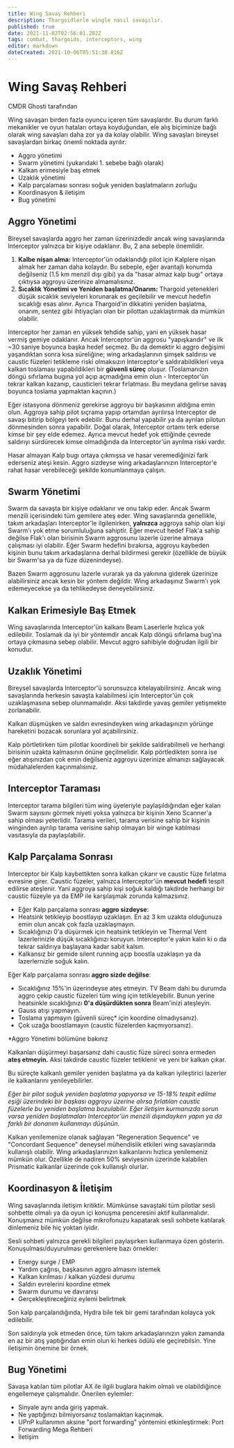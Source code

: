 ```yaml
---
title: Wing Savaş Rehberi
description: Thargoidlerle wingle nasıl savaşılır.
published: true
date: 2021-11-02T02:56:01.202Z
tags: combat, thargoids, interceptors, wing
editor: markdown
dateCreated: 2021-10-06T05:51:30.816Z
---
```


# Wing Savaş Rehberi

CMDR Ghosti tarafından

Wing savaşarı birden fazla oyuncu içeren tüm savaşlardır. Bu durum farklı mekanikler ve oyun hataları ortaya koyduğundan, ele alış biçiminize bağlı olarak wing savaşları daha zor ya da kolay olabilir. Wing savaşları bireysel savaşlardan birkaç önemli noktada ayrılır:

- Aggro yönetimi
- Swarm yönetimi (yukarıdaki 1. sebebe bağlı olarak)
- Kalkan erimesiyle baş etmek
- Uzaklık yönetimi
- Kalp parçalaması sonrası soğuk yeniden başlatmaların zorluğu
- Koordinasyon & iletişim
- Bug yönetimi

## Aggro Yönetimi

Bireysel savaşlarda aggro her zaman üzerinizdedir ancak wing savaşlarında Interceptor yalnızca bir kişiye odaklanır. Bu, 2 ana sebeple önemlidir.

1.  **Kalbe nişan alma:** Interceptor'ün odaklandığı pilot için Kalplere nişan almak her zaman daha kolaydır. Bu sebeple, eğer avantajlı konumda değilseniz (1.5 km menzil dışı gibi) ya da "hasar almaz kalp bugı" ortaya çıktıysa aggroyu üzerinize almamalısınız.
2.  **Sıcaklık Yönetimi ve Yeniden başlatma/Onarım:** Thargoid yetenekleri düşük sıcaklık seviyeleri korunarak es geçilebilir ve mevcut hedefin sıcaklığı esas alınır. Ayrıca Thargoid'in dikkatini yeniden başlatma, onarım, sentez gibi ihtiyaçları olan bir pilottan uzaklaştırmak da mümkün olabilir.

Interceptor her zaman en yüksek tehdide sahip, yani en yüksek hasar vermiş gemiye odaklanır. Ancak Interceptor'ün aggrosu "yapışkandır" ve ilk ~30 saniye boyunca başka hedef seçmez. Bu da demektir ki aggro değişimi yaşandıktan sonra kısa süreliğine; wing arkadaşlarının şimşek saldırısı ve caustic füzeleri tetikleme riski olmaksızın Interceptor'e saldırabildikleri veya kalkan toslaması yapabildikleri bir **güvenli süreç** oluşur. (Toslamanızın döngü sıfırlama bugına yol açıp açmadığına emin olun - Interceptor'ün tekrar kalkan kazanıp, causticleri tekrar fırlatması. Bu meydana gelirse savaş boyunca toslama yapmaktan kaçının.)

Eğer istasyona dönmeniz gerekirse aggroyu bir başkasının aldığına emin olun. Aggroya sahip pilot sıçrama yapıp ortamdan ayrılırsa Interceptor de savaşı bitirip bölgeyi terk edebilir. Bunu derhal yapabilir ya da ayrılan pilotun dönmesinden sonra yapabilir. Doğal olarak, Interceptor ortamı terk ederse kimse bir şey elde edemez. Ayrıca mevcut hedef yok ettiğinde çevrede saldırıyı sürdürecek kimse olmadığında da Interceptor'ün ayrılma riski vardır.

Hasar almayan Kalp bugı ortaya çıkmışsa ve hasar veremediğinizi fark ederseniz ateşi kesin. Aggro sizdeyse wing arkadaşlarınızın Interceptor'e rahat hasar verebileceği şekilde konumlanmaya çalışın.

## Swarm Yönetimi

Swarm da savaşta bir kişiye odaklanır ve onu takip eder. Ancak Swarm menzili içerisindeki tüm gemilere ateş eder. Wing savaşlarında genellikle, takım arkadaşları Interceptor'le ilgilenirken, **yalnızca** aggroya sahip olan kişi Swarm'ı yok etme sorumluluğuna sahiptir. Eğer mevcut hedef Flak'a sahip değilse Flak'ı olan birisinin Swarm aggrosunu lazerle üzerine almaya çalışması iyi olabilir. Eğer Swarm hedefini bırakırsa, aggroyu kaybeden kişinin bunu takım arkadaşlarına derhal bildirmesi gerekir (özellikle de büyük bir Swarm'sa ya da füze düzenindeyse).

Bazen Swarm aggrosunu lazerle vurarak ya da yakınına giderek üzerinize alabilirsiniz ancak kesin bir yöntem değildir. Wing arkadaşınız Swarm'ı yok edemeyecekse ya da tehlikedeyse deneyebilirsiniz.

## Kalkan Erimesiyle Baş Etmek

Wing savaşlarında Interceptor'ün kalkanı Beam Laserlerle hızlıca yok edilebilir. Toslamak da iyi bir yöntemdir ancak Kalp döngü sıfırlama bug'ına ortaya çıkmasına sebep olabilir. Mevcut aggro sahibiyle doğrudan ilgili bir konudur.

## Uzaklık Yönetimi

Bireysel savaşlarda Interceptor'ü sorunsuzca kitelayabilirsiniz. Ancak wing savaşlarında herkesin savaşta kalabilmesi için Interceptor'ün çok uzaklaşmasına sebep olunmamalıdır. Aksi takdirde yavaş gemiler yetişmekte zorlanabilir.

Kalkan düşmüşken ve saldırı evresindeyken wing arkadaşınızın yörünge hareketini bozacak sorunlara yol açabilirsiniz.

Kalp pörtletirken tüm pilotlar koordineli bir şekilde saldırabilmeli ve herhangi birisinin uzakta kalmasının önüne geçilmelidir. Kalp pörtledikten sonra ise eğer atışınızdan çok emin değilseniz aggroyu üzerinize almanızı sağlayacak müdahalelerden kaçınmalısınız.

## Interceptor Taraması

Interceptor tarama bilgileri tüm wing üyeleriyle paylaşıldığından eğer kalan Swarm sayısını görmek niyeti yoksa yalnızca bir kişinin Xeno Scanner'a sahip olması yeterlidir. Tarama verileri, tarama verisine sahip bir kişinin winginden ayrılıp tarama verisine sahip olmayan bir winge katılması vasıtasıyla da paylaşılabilir.

## Kalp Parçalama Sonrası

Interceptor bir Kalp kaybettikten sonra kalkan çıkarır ve caustic füze fırlatma evresine girer. Caustic füzeler, yalnızca Interceptor'ün **mevcut hedefi** tespit edilirse ateşlenir. Yani aggroya sahip kişi soğuk kaldığı takdirde herhangi bir caustic füzeyle ya da EMP ile karşılaşmak zorunda kalmazsınız.

- Eğer Kalp parçalama sonrası **aggro sizdeyse**:
- Heatsink tetikleyip boostlayıp uzaklaşın. En az 3 km uzakta olduğunuza emin olun ancak çok fazla uzaklaşmayın.
- Sıcaklığınızı 0'a düşürmek için heatsink tetikleyin ve Thermal Vent lazerlerinizle düşük sıcaklığınızı koruyun. Interceptor'e yakın kalın ki o da tekrar saldırıya başlayana kadar sabit kalsın.
- Kalkansız bir gemide silent running açıp boostla uzaklaşın ya da lazerlernizle soğuk kalın.

Eğer Kalp parçalama sonrası **aggro sizde değilse**:

- Sıcaklığınız 15%'in üzerindeyse ateş etmeyin. TV Beam dahi bu durumda aggro çekip caustic füzeleri tüm wing için tetikleyebilir. Bunun yerine heatsinkle sıcaklığınızı **0'a düşürdükten sonra** Beam'inizi ateşleyin.
- Gauss atışı yapmayın.
- Toslama yapmayın (güvenli süreç\* için koordine olmadıysanız).
- Çok uzağa boostlamayın (caustic füzelerden kaçmıyorsanız).

\*Aggro Yönetimi bölümüne bakınız

Kalkanları düşürmeyi başarsanız dahi caustic füze süreci sonra ermeden **ateş etmeyin.** Aksi takdirde caustic füzeler tetiklenir ve yeni bir kalkan çıkar.

Bu süreçte kalkanlı gemiler yeniden başlatma ya da kalkan iyileştirici lazerler ile kalkanlarını yenileyebilirler.

_Eğer bir pilot soğuk yeniden başlatma yapıyorsa ve 15-18% tespit edilme eşiği üzerindeki bir başkası aggroyu üzerine alırsa fırlatılan caustic füzelerle bu yeniden başlatma bozulabilir. Eğer iletişim kurmanızda sorun varsa yeniden başlatmaları Interceptor'ün menzili dışındayken yapın ya da farklı bir donanım kullanmayı düşünün._

Kalkan yenilemenize olanak sağlayan "Regeneration Sequence" ve "Concordant Sequence" deneysel mühendislik etkileri wing savaşlarında kullanışlı olabilir. Wing arkadaşlarınızın kalkanlarını hızlıca yenilemeniz mümkün olur. Özellikle de nadiren 50% seviyesinin üzerinde kalabilen Prismatic kalkanlar üzerinde çok kullanışlı olurlar.

## Koordinasyon & İletişim

Wing savaşlarında iletişim kritiktir. Mümkünse savaştaki tüm pilotlar sesli sohbette olmalı ya da oyun içi konuşma penceresini aktif kullanmalıdır. Konuşmanız mümkün değilse mikrofonuzu kapatarak sesli sohbete katılarak dinlemeniz bile hiç yoktan iyidir.

Sesli sohbeti yalnızca gerekli bilgileri paylaşırken kullanmaya özen gösterin. Konuşulması/duyurulması gerekenlere bazı örnekler:

- Energy surge / EMP
- Yardım çağrısı, başkasının aggro almasını istemek
- Kalkan kırılması / kalkan yüzdesi durumu
- Saldırı evrelerini koordine etmek
- Swarm durumu ve davranışı
- Gerçekleştireceğiniz eylemi belirtmek

Son kalp parçalandığında, Hydra bile tek bir gemi tarafından kolayca yok edilebilir.

Son saldırıyla yok etmeden önce, tüm takım arkadaşlarınızın yakın zamanda en az bir atış yaptığından emin olun ki herkes ödülü ele geçirebilsin. Yine iletişimin önemine bir örnek.

## Bug Yönetimi

Savaşa katılan tüm pilotlar AX ile ilgili buglara hakim olmalı ve olabildiğince engellemeye çalışmalıdır. Önerilen eylemler:

- Sinyale aynı anda giriş yapmak.
- Ne yaptığınızı bilmiyorsanız toslamaktan kaçınmak.
- UPnP kullanımın aksine "port forwarding" yöntemini etkinleştirmek: Port Forwarding Mega Rehberi
- İletişim
